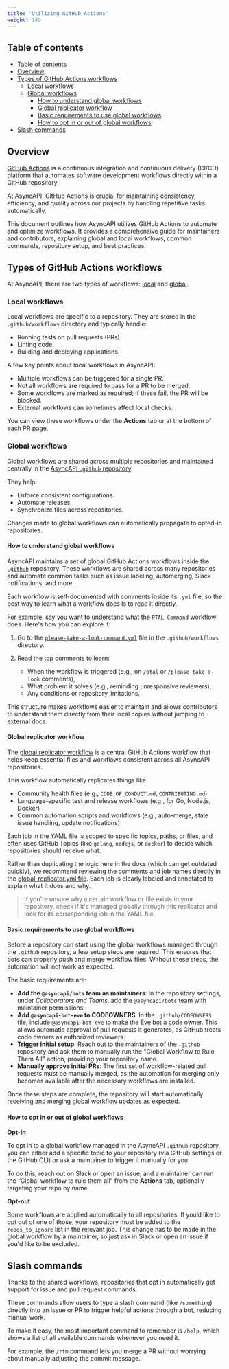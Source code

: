 ```yaml
---
title: 'Utilizing GitHub Actions'
weight: 140
---
```


## Table of contents

- [Table of contents](#table-of-contents)
- [Overview](#overview)
- [Types of GitHub Actions workflows](#types-of-github-actions-workflows)
  - [Local workflows](#local-workflows)
  - [Global workflows](#global-workflows)
    - [How to understand global workflows](#how-to-understand-global-workflows)
    - [Global replicator workflow](#global-replicator-workflow)
    - [Basic requirements to use global workflows](#basic-requirements-to-use-global-workflows)
    - [How to opt in or out of global workflows](#how-to-opt-in-or-out-of-global-workflows)
- [Slash commands](#slash-commands)

## Overview

[GitHub Actions](https://docs.github.com/actions) is a continuous integration and continuous delivery (CI/CD) platform that automates software development workflows directly within a GitHub repository.

At AsyncAPI, GitHub Actions is crucial for maintaining consistency, efficiency, and quality across our projects by handling repetitive tasks automatically.

This document outlines how AsyncAPI utilizes GitHub Actions to automate and optimize workflows. It provides a comprehensive guide for maintainers and contributors, explaining global and local workflows, common commands, repository setup, and best practices.

## Types of GitHub Actions workflows

At AsyncAPI, there are two types of workflows: [local](#local-workflows) and [global](#global-workflows).

### Local workflows

Local workflows are specific to a repository. They are stored in the `.github/workflows` directory and typically handle:

- Running tests on pull requests (PRs).
- Linting code.
- Building and deploying applications.

A few key points about local workflows in AsyncAPI:

- Multiple workflows can be triggered for a single PR.
- Not all workflows are required to pass for a PR to be merged.  
- Some workflows are marked as required; if these fail, the PR will be blocked.  
- External workflows can sometimes affect local checks.

You can view these workflows under the **Actions** tab or at the bottom of each PR page.

### Global workflows

Global workflows are shared across multiple repositories and maintained centrally in the [AsyncAPI `.github` repository](https://github.com/asyncapi/.github).

They help:

- Enforce consistent configurations.
- Automate releases.
- Synchronize files across repositories.

Changes made to global workflows can automatically propagate to opted-in repositories.

#### How to understand global workflows

AsyncAPI maintains a set of global GitHub Actions workflows inside the [`.github`](https://github.com/asyncapi/.github/tree/master/.github/workflows) repository. These workflows are shared across many repositories and automate common tasks such as issue labeling, automerging, Slack notifications, and more.

Each workflow is self-documented with comments inside its `.yml` file, so the best way to learn what a workflow does is to read it directly.

For example, say you want to understand what the `PTAL Command` workflow does. Here's how you can explore it:

1. Go to the [`please-take-a-look-command.yml`](https://github.com/asyncapi/.github/blob/master/.github/workflows/please-take-a-look-command.yml) file in the `.github/workflows` directory.
2. Read the top comments to learn:

   * When the workflow is triggered (e.g., on `/ptal` or `/please-take-a-look` comments),
   * What problem it solves (e.g., reminding unresponsive reviewers),
   * Any conditions or repository limitations.

This structure makes workflows easier to maintain and allows contributors to understand them directly from their local copies without jumping to external docs.

#### Global replicator workflow

The [global replicator workflow](https://github.com/asyncapi/.github/blob/master/.github/workflows/global-replicator.yml) is a central GitHub Actions workflow that helps keep essential files and workflows consistent across all AsyncAPI repositories.

This workflow automatically replicates things like:

* Community health files (e.g., `CODE_OF_CONDUCT.md`, `CONTRIBUTING.md`)
* Language-specific test and release workflows (e.g., for Go, Node.js, Docker)
* Common automation scripts and workflows (e.g., auto-merge, stale issue handling, update notifications)

Each job in the YAML file is scoped to specific topics, paths, or files, and often uses GitHub Topics (like `golang`, `nodejs`, or `docker`) to decide which repositories should receive what.

Rather than duplicating the logic here in the docs (which can get outdated quickly), we recommend reviewing the comments and job names directly in the [global-replicator.yml file](https://github.com/asyncapi/.github/blob/master/.github/workflows/global-replicator.yml). Each job is clearly labeled and annotated to explain what it does and why.

> If you're unsure why a certain workflow or file exists in your repository, check if it's managed globally through this replicator and look for its corresponding job in the YAML file.

#### Basic requirements to use global workflows

Before a repository can start using the global workflows managed through the `.github` repository, a few setup steps are required. This ensures that bots can properly push and merge workflow files. Without these steps, the automation will not work as expected.

The basic requirements are:

- **Add the `@asyncapi/bots` team as maintainers**: In the repository settings, under *Collaborators and Teams*, add the `@asyncapi/bots` team with maintainer permissions.
- **Add `@asyncapi-bot-eve` to CODEOWNERS**: In the `.github/CODEOWNERS` file, include `@asyncapi-bot-eve` to make the Eve bot a code owner. This allows automatic approval of pull requests it generates, as GitHub treats code owners as authorized reviewers.
- **Trigger initial setup**: Reach out to the maintainers of the `.github` repository and ask them to manually run the "Global Workflow to Rule Them All" action, providing your repository name.
- **Manually approve initial PRs**: The first set of workflow-related pull requests must be manually merged, as the automation for merging only becomes available after the necessary workflows are installed.

Once these steps are complete, the repository will start automatically receiving and merging global workflow updates as expected.

#### How to opt in or out of global workflows

**Opt-in**

To opt in to a global workflow managed in the AsyncAPI `.github` repository, you can either add a specific topic to your repository (via GitHub settings or the GitHub CLI) or ask a maintainer to trigger it manually for you.
  
To do this, reach out on Slack or open an issue, and a maintainer can run the “Global workflow to rule them all” from the **Actions** tab, optionally targeting your repo by name.

**Opt-out**

Some workflows are applied automatically to all repositories. If you’d like to opt out of one of those, your repository must be added to the `repos_to_ignore` list in the relevant job. This change has to be made in the global workflow by a maintainer, so just ask in Slack or open an issue if you'd like to be excluded.

## Slash commands

Thanks to the shared workflows, repositories that opt in automatically get support for issue and pull request commands.

These commands allow users to type a slash command (like `/something`) directly into an issue or PR to trigger helpful actions through a bot, reducing manual work.

To make it easy, the most important command to remember is `/help`, which shows a list of all available commands whenever you need it.

For example, the `/rtm` command lets you merge a PR without worrying about manually adjusting the commit message.